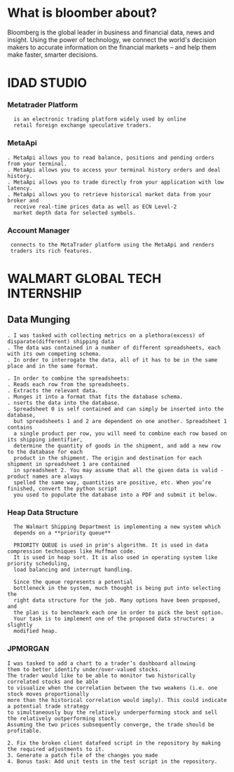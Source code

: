# What is bloomber about?
Bloomberg is the global leader in business and financial data, news and insight. 
Using the power of technology, we connect the world's
decision makers to accurate information on the 
financial markets – and help them make faster, smarter decisions.


#     IDAD STUDIO

###   Metatrader Platform 
      is an electronic trading platform widely used by online
      retail foreign exchange speculative traders.
###   MetaApi
    . MetaApi allows you to read balance, positions and pending orders from your terminal.
    . MetaApi allows you to access your terminal history orders and deal history.
    . MetaApi allows you to trade directly from your application with low latency.
    . MetaApi allows you to retrieve historical market data from your broker and 
      receive real-time prices data as well as ECN Level-2 
      market depth data for selected symbols.

###  Account Manager
     connects to the MetaTrader platform using the MetaApi and renders
     traders its rich features.

#     WALMART GLOBAL TECH INTERNSHIP

##    Data Munging
    . I was tasked with collecting metrics on a plethora(excess) of disparate(different) shipping data
    . The data was contained in a number of different spreadsheets, each with its own competing schema.
    . In order to interrogate the data, all of it has to be in the same place and in the same format. 

    . In order to combine the spreadsheets:
    . Reads each row from the spreadsheets.
    . Extracts the relevant data.
    . Munges it into a format that fits the database schema.
    . nserts the data into the database.
    . Spreadsheet 0 is self contained and can simply be inserted into the database, 
      but spreadsheets 1 and 2 are dependent on one another. Spreadsheet 1 contains 
      a single product per row, you will need to combine each row based on its shipping identifier, 
      determine the quantity of goods in the shipment, and add a new row to the database for each 
      product in the shipment. The origin and destination for each shipment in spreadsheet 1 are contained 
      in spreadsheet 2. You may assume that all the given data is valid - product names are always 
      spelled the same way, quantities are positive, etc. When you’re finished, convert the python script  
      you used to populate the database into a PDF and submit it below. 

###   Heap Data Structure
      The Walmart Shipping Department is implementing a new system which  
      depends on a **priority queue**

      PRIORITY QUEUE is used in prim's algorithm. It is used in data compression techniques like Huffman code. 
      It is used in heap sort. It is also used in operating system like priority scheduling, 
      load balancing and interrupt handling.

      Since the queue represents a potential
      bottleneck in the system, much thought is being put into selecting the 
      right data structure for the job. Many options have been proposed, and 
      the plan is to benchmark each one in order to pick the best option. 
      Your task is to implement one of the proposed data structures: a slightly 
      modified heap. 

### JPMORGAN
    I was tasked to add a chart to a trader’s dashboard allowing 
    them to better identify under/over-valued stocks.
    The trader would like to be able to monitor two historically correlated stocks and be able
    to visualize when the correlation between the two weakens (i.e. one stock moves proportionally
    more than the historical correlation would imply). This could indicate a potential trade strategy
    to simultaneously buy the relatively underperforming stock and sell the relatively outperforming stock. 
    Assuming the two prices subsequently converge, the trade should be profitable.

    2. Fix the broken client datafeed script in the repository by making the required adjustments to it.
    3. Generate a patch file of the changes you made
    4. Bonus task: Add unit tests in the test script in the repository.


    



